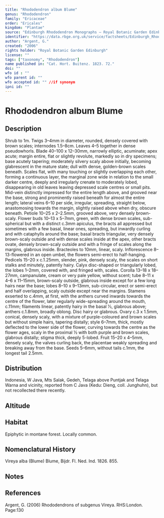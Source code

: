 ```yaml
---
title: "Rhododendron album Blume"
genus: "Rhododendron"
family: "Ericaceae"
order: "Ericales"
kingdom: "Plantae"
source: "Edinburgh Rhododendron Monographs – Royal Botanic Garden Edinburgh"
identifier: "https://data.rbge.org.uk/service/factsheets/Edinburgh_Rhododendron_Monographs.xhtml"
author: "Argent, G."
created: "2006"
rights holder: "Royal Botanic Garden Edinburgh"
license: ""
tags: ["taxonomy", "Rhododendron"]
name published in: "Cat. Hort. Buitenz. 1823. 72."
doi: ""
wfo id : ""
wfo parent id: ""
wfo accepted id: "" //if synonym                      
ipni id: ""
---
```


                       

# Rhododendron album Blume

## Description
Shrub to 1m. Twigs 3–4mm in diameter, rounded, densely covered with brown scales; internodes 1.5–8cm. Leaves 4–5 together in dense pseudowhorls. Blade 40–100 x 12–30mm, narrowly elliptic, acuminate; apex acute; margin entire, flat or slightly revolute, markedly so in dry specimens; base acutely tapering; moderately silvery scaly above initially, becoming glabrescent in the mature state; dull with dense, golden-brown scales beneath. Scales flat, with many touching or slightly overlapping each other, forming a continuous layer, the marginal zone wide in relation to the small darker centre, deeply and irregularly crenate to moderately lobed, disappearing in old leaves leaving depressed scale centres or small pits. Mid-vein distinctly impressed for the entire length above, and grooved near the base, strong and prominently raised beneath for almost the entire length; lateral veins 6–10 per side, irregular, spreading, straight below, anastomosing towards the margin, slightly raised above when dry, obscure beneath. Petiole 10–25 x 2–2.5mm, grooved above, very densely brown-scaly. Flower buds 10–13 x 5–7mm, green, with dense brown scales, sub-spherical but with a distinct c.3mm apiculus, the bracts all appressed but sometimes with a few basal, linear ones, spreading, but inwardly curling and with cataphylls around the base; basal bracts triangu­lar, very densely brown-scaly outside and with dense scales inside at the apex, other bracts ovate, densely brown-scaly outside and with a fringe of scales along the margins, glabrous inside. Bracteoles to 10mm, linear, scaly. Inflorescence 8–13-flowered in an open umbel, the flowers semi-erect to half-hanging. Pedicels 15–20 x c.1.25mm, slender, pink, densely scaly, the scales on short stalks and minutely, patently hairy. Calyx disc-shaped or triangularly lobed, the lobes 1–2mm, covered with, and fringed with, scales. Corolla 13–18 x 18–27mm, campanulate, cream or very pale yellow, without scent; tube 8–11 x 4–6 x 11–15mm, brown-scaly outside, glabrous inside except for a few long hairs near the base; lobes 8–10 x 9–13mm, sub-circular, erect or semi-erect and half overlapping, scaly outside except near the margins. Stamens exserted to c.4mm, at first, with the anthers curved inwards towards the centre of the flower, later regularly wide-spreading around the mouth, c.11mm; filaments linear, patently hairy in the basal 1⁄3, glabrous above; anthers c.1.8mm, broadly oblong. Disc hairy or glabrous. Ovary c.3 x 1.5mm, conical, densely scaly, with a mixture of purple-coloured and brown scales but without simple hairs, tapering distally; style 6–7mm, thick, mostly deflected to the lower side of the flower, curving towards the centre as the flower ages, scaly in the proximal ½ with both purple and brown scales, glabrous distally; stigma thick, deeply 5-lobed. Fruit 15–20 x 4–5mm, densely scaly, the valves curling back, the placentae weakly spreading and breaking away from the base. Seeds 5–6mm, without tails c.1mm, the longest tail 2.5mm.

## Distribution
Indonesia, W Java, Mts Salak, Gedeh, Telaga above Puntjak and Telaga Warna and vicinity, reported from C Java (Kedu: Dieng, coll. Junghuhn), but not recollected there recently.

## Altitude


## Habitat
Epiphytic in montane forest. Locally common.

## Nomenclatural History
Vireya alba (Blume) Blume, Bijdr. Fl. Ned. Ind. 1826. 855.
                       
## Notes


## References

Argent, G. (2006) Rhododendrons of subgenus Vireya. RHS:London. Page:130
